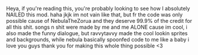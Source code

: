 Heya, if you're reading this, you're probably looking to see how I absolutely NAILED this mod.
haha jkjk im not vain like that, but fr the code was only possible cause of NebulaTheZorua and they deserve 99.9% of the credit for all this shit.
songs n shit were made by me and me ALONE cause im cool, i also made the funny dialogue, but ravvytavvy made the cool lookin sprites and backgrounds, while nebula basically spoonfed code to me like a baby
i love you guys thank you for making this whole thing possible <3
